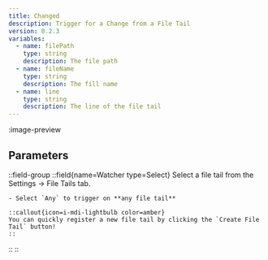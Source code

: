 ```yaml
---
title: Changed
description: Trigger for a Change from a File Tail
version: 0.2.3
variables:
  - name: filePath
    type: string
    description: The file path
  - name: fileName
    type: string
    description: The fill name
  - name: line
    type: string
    description: The line of the file tail
---
```


:image-preview

## Parameters
::field-group
  ::field{name=Watcher type=Select}
    Select a file tail from the Settings -> File Tails tab.

    - Select `Any` to trigger on **any file tail**

    ::callout{icon=i-mdi-lightbulb color=amber}
    You can quickly register a new file tail by clicking the `Create File Tail` button!
    ::
  ::
::